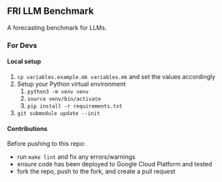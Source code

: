## FRI LLM Benchmark

A forecasting benchmark for LLMs.

### For Devs

#### Local setup
1. `cp variables.example.mk variables.mk` and set the values accordingly
1. Setup your Python virtual environment
   1. `python3 -m venv venv`
   1. `source venv/bin/activate`
   1. `pip install -r requirements.txt`
1. `git submodule update --init`

#### Contributions

Before pushing to this repo:
* run `make lint` and fix any errors/warnings
* ensure code has been deployed to Google Cloud Platform and tested
* fork the repo, push to the fork, and create a pull request
